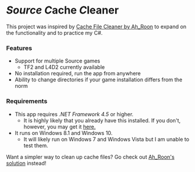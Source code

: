 # *Source* *C*ache *C*leaner

This project was inspired by [Cache File Cleaner by Ah_Roon](https://gamebanana.com/tools/6688) to expand on the functionality and to practice my C#.

### Features
- Support for multiple Source games
  - TF2 and L4D2 currently available
- No installation required, run the app from anywhere
- Ability to change directories if your game installation differs from the norm

### Requirements
- This app requires _.NET Framework 4.5_ or higher.
  - It is highly likely that you already have this installed. If you don't, however, you may get it [here.](https://www.microsoft.com/en-us/download/details.aspx?id=30653)
- It runs on Windows 8.1 and Windows 10.
  - It will likely run on Windows 7 and Windows Vista but I am unable to test them.

Want a simpler way to clean up cache files? Go check out [Ah_Roon's solution](https://gamebanana.com/tools/6688) instead!